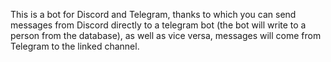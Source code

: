 This is a bot for Discord and Telegram, thanks to which you can send messages from Discord directly to a telegram bot (the bot will write to a person from the database), as well as vice versa, messages will come from Telegram to the linked channel.
